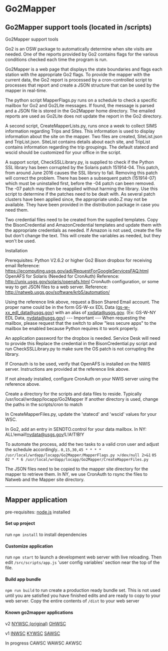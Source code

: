 # Go2Mapper

## Go2Mapper support tools (located in /scripts)


Go2Mapper support tools 

Go2 is an OSW package to automatically determine when site visits are needed. One of the reports provided by Go2 contains flags for the various conditions checked each time the program is run.

Go2Mapper is a web page that displays the state boundaries and flags each station with the appropriate Go2 flags. To provide the mapper with the current data, the Go2 report is processed by a cron-controlled script to processes that report and create a JSON structure that can be used by the mapper in real-time.

The python script MapperFlags.py runs on a schedule to check a specific mailbox for Go2 and Go2Lite messages. If found, the message is parsed and a JSON file is stored in the Go2Mapper home directory. The emailed reports are used as Go2Lite does not update the report in the Go2 directory.

A second script, CreateMapperLists.py, runs once a week to collect SIMS information regarding Trips and Sites. This information is used to display information about the site on the mapper. Two files are created, SiteList.json and TripList.json. SiteList contains details about each site, and TripList contains information regarding the trip groupings. The default statecd and wscid should be customized for your office in the script.

A support script, CheckSSLLibrary.py, is supplied to check if the Python SSL library has been corrupted by the Solaris patch 151914-04.  This patch, from around June 2016 causes the SSL librsry to fail.  Removing this patch will correct the problem. There has been a subsequent patch (151914-07) which must be uninstalled first, before the -04 patch can been removed. The -07 patch may then be reapplied without harming the library. Use this script to determine if the patches need to be dealt with. As several patch clusters have been applied since, the appropriate undo.Z may not be available. They have been provided in the distribution package in case you need them.

Two credential files need to be created from the supplied templates. Copy the BisonCredential and AmazonCredential templates and update them with the appropriate credentials as needed. If Amazon is not used, create the file but don't change the text.  This will create the variables as needed, but they won't be used.

Installation

Prerequisites:
   Python V2.6.2 or higher
   Go2
   Bison dropbox for receiving email
     Reference: https://ecomputing.usgs.gov/adi/RequestForGoogleServicesFAQ.html
   OpenAFS for Solaris (Needed for CronAuth)
     Reference: http://unix.usgs.gov/solaris/openafs.html
   CronAuth configuration, or some way to get JSON files to a web server.
     Reference: http://natweb.usgs.gov/software/krb5/automation/

Using the reference link above, request a Bison Shared Email account. 
   The proper name could be in the form GS-W-xx EDL Data (gs-w-xx_edl_data@usgs.gov)
   with an alias of xxdata@usgs.gov. (Ex: GS-W-NY EDL Data, nydata@usgs.gov)
     --- Important ---
   When requesting the mailbox, please request that the switch to allow "less secure apps"  to the mailbox be enabled because Python requires it to work properly.

   An application password for the dropbox is needed. Service Desk will need to provide this
   Replace the credential in the BisonCredential.py script and run CheckSSLLibrary.py to 
   make sure the OS patch is not corrupting the library.

If Cronauth is to be used, verify that OpenAFS is installed on the NWIS server.   Instructions are provided at the reference link above.

If not already installed, configure CronAuth on your NWIS server using the reference above.

Create a directory for the scripts and data files to reside. 
   Typically /usr/local/wrdapp/locapp/Go2Mapper
   If another directory is used, change the paths in the scripts/cron to match

In CreateMapperFiles.py, update the 'statecd' and 'wscid' values for your WSC.

In Go2, add an entry in SENDTO.control for your data mailbox.
   In NY:  ALL!email!nydata@usgs.gov!L!A!T!B!Y

To automate the process, add the two tasks to a valid cron user and adjust the 
schedule accordingly.. 
   `0,15,30,45 * * * *  /usr/local/wrdapp/locapp/Go2Mapper/MapperFlags.py >/dev/null 2>&1`
   `05 02 * * 6 /usr/local/wrdapp/locapp/Go2Mapper/CreateMapperFiles.py`

The JSON files need to be copied to the mapper site directory for the mapper to retrieve them. In NY, we use CronAuth to rsync the files to Natweb and the Mapper site directory.



----------
## Mapper application
pre-requisites: [node.js](https://nodejs.org/en/download/) installed

####  Set up project
run `npm install` to install dependencies

#### Customize application
run `npm start` to launch a development web server with live reloading.  Then edit `/src/scripts/app.js`  'user config variables' section near the top of the file.

#### Build app bundle
`npm run build` to run create a production ready bundle set.  This is not used until you are satisfied you have finished edits and are ready to copy to your web server.  Copy the entire contents of `/dist` to your web server


#### Known go2mapper applications
v2
[NYWSC (original)](https://ny.water.usgs.gov/maps/go2/)
[OHWSC](https://oh.water.usgs.gov/maps/go2/)

v1
[INWSC](https://in.water.usgs.gov/datas/go2mapper/)
[KYWSC](https://ky.water.usgs.gov/datas/go2mapper/)
[SAWSC](https://www2.usgs.gov/water/southatlantic/usgs/maps/go2/)

In progress
CAWSC
WAWSC
AKWSC